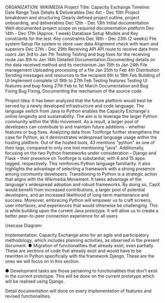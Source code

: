 ORGANIZATION: WIKIMEDIA
Project Title: Capacity Exchange
Timeline:
Date Range
Task
Details & Deliverables
Dec 4st   - Dec 10th
Project breakdown and structuring
Clearly defined project outline, project onboarding, and deliverables
Dec 12th   - Dec 13th
Initial documentation
Well-documented project scope on required documentation platform
Dec 14th - Dec 17th (Approx. 1 week)
Database Setup
Models and Key constraints for the test. Key constraints
Dec 18th   - Dec 23th
(2 weeks)
File system
Setup file system to store user data
Alignment check with team and superiors
Dec 27th   - Dec 29th
Receiving API
API route to receive data from users
Jan 3rd  to Jan 7th
Testing
Testing and bug fixes for the receiving route
Jan 8th  to Jan 14th
Detailed Documentation
Documenting details on the data received method and its mechanism
Jan 15th  to Jan 24th
File management
Uploading  processing of a file
Jan 25th  to Feb 4th
Distribution
Sending messages and resources to the recipient
6th to 18th Feb
Building of UI
Implement complete  UI
19th to 27th Feb
Testing  features
Testing UI features and bug-fixing
 27th Feb to 1st March 
Documentation and Bug Fixing
Bug Fixing, Documenting the mechanism of the source code



Project Idea:
 It has been analyzed that the future platform would best be served by a newly developed infrastructure and code language. The language switch from Java to Python enables the Capacity Exchange's online longevity and sustainability. The aim is to leverage the larger Python community within the Wiki movement. As a result, a larger pool of developers can contribute to and maintain future additions – whether features or bug fixes. Analyzing data from Toolforge further strengthens the case for Python, as it demonstrates widespread language usage within the hosting platform. Out of the hosted tools, 43 mentions "python" as one of their tags, compared to only one tool mentioning "java".
Additionally, focusing on the two Python frameworks under consideration – Django and Flask – their presence on Toolforge is substantial, with 6 and 15 apps tagged, respectively. This reinforces Python language familiarity. It also highlights the advantage of selecting a framework with a strong presence among community developers. Transitioning to Python is a strategic action that aligns with the Wikimedia Movement. It takes advantage of the language's widespread adoption and robust frameworks. By doing so, CapX would benefit from increased contributions, a larger pool of potential developers, and an increased likelihood of long-term maintenance and success. Moreover, embracing Python will empower us to craft screens, user interfaces, and experiences that would otherwise be challenging. This is while building upon the current Java prototype. It will allow us to create a better peer-to-peer connection experience for all users
 
 
Usecase Diagram:
 
 
Implementation:
Capacity Exchange aims for an agile and participatory methodology, which includes planning activities, as observed in the present document. 
● Migration of functionalities that already exist, even partially. These are sections of code that already exist and would have to be rewritten in Python specifically with the framework Django. These are the ones we will focus on in this section.


● Development tasks are those pertaining to functionalities that don't exist in the current prototype. This will be done on the current prototype which will be realised using Django.

Detail documentation will done on every implementation of features and revised functionalities. 


